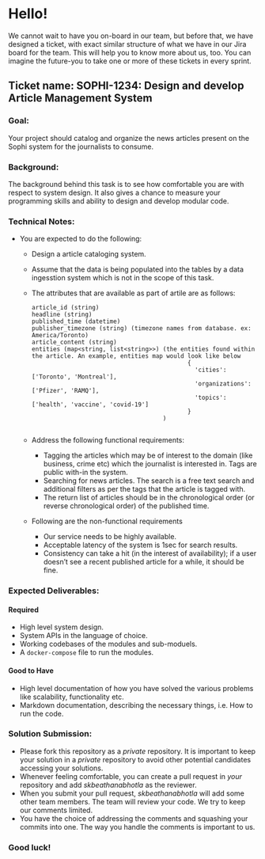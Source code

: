 # Hello!
We cannot wait to have you on-board in our team, but before that, we have designed a ticket, with exact similar structure of what we have in our Jira board for the team. This will help you to know more about us, too. You can imagine the future-you to take one or more of these tickets in every sprint.  

## Ticket name: SOPHI-1234: Design and develop Article Management System

### Goal:
Your project should catalog and organize the news articles present on the Sophi system for the journalists to consume.

### Background: 
The background behind this task is to see how comfortable you are with respect to system design. It also gives a chance to measure your programming skills and ability to design and develop modular code.

### Technical Notes:
* You are expected to do the following:
    - Design a article cataloging system.
    - Assume that the data is being populated into the tables by a data ingesstion system which is not in the scope of this task.
    - The attributes that are available as part of artile are as follows:
      ```
      article_id (string)
      headline (string)
      published_time (datetime)
      publisher_timezone (string) (timezone names from database. ex: America/Toronto)
      article_content (string)
      entities (map<string, list<string>>) (the entities found within the article. An example, entities map would look like below
                                                  {
                                                    'cities': ['Toronto', 'Montreal'],
                                                    'organizations': ['Pfizer', 'RAMQ'],
                                                    'topics': ['health', 'vaccine', 'covid-19']
                                                  }
                                           )
                                           
      ```
    - Address the following functional requirements:
      - Tagging the articles which may be of interest to the domain (like business, crime etc) which the journalist is interested in. Tags are public with-in the system.
      - Searching for news articles. The search is a free text search and additional filters as per the tags that the article is tagged with.
      - The return list of articles should be in the chronological order (or reverse chronological order) of the published time.

    - Following are the non-functional requirements
      - Our service needs to be highly available.
      - Acceptable latency of the system is 1sec for search results.
      - Consistency can take a hit (in the interest of availability); if a user doesn’t see a recent published article for a while, it should be fine.


### Expected Deliverables:
#### Required
* High level system design.
* System APIs in the language of choice.
* Working codebases of the modules and sub-moduels.
* A `docker-compose` file to run the modules.

#### Good to Have
* High level documentation of how you have solved the various problems like scalability, functionality etc.
* Markdown documentation, describing the necessary things, i.e. How to run the code.

### Solution Submission:
* Please fork this repository as a _private_ repository. It is important to keep your solution in a _private_ repository to avoid other potential candidates accessing your solutions.
* Whenever feeling comfortable, you can create a pull request in _your_ repository and add *skbeathanabhotla* as the reviewer.
* When you submit your pull request, *skbeathanabhotla* will add some other team members. The team will review your code. We try to keep our comments limited.
* You have the choice of addressing the comments and squashing your commits into one. The way you handle the comments is important to us.
 
### Good luck!

